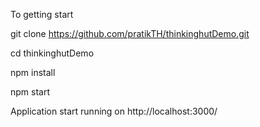 To getting start 

git clone https://github.com/pratikTH/thinkinghutDemo.git

cd thinkinghutDemo

npm install

npm start

Application start running on http://localhost:3000/